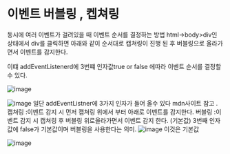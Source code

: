 # 이벤트 버블링 , 켑쳐링

동시에 여러 이벤트가 걸려있을 때 이벤트 순서를 결정하는 방법
html->body>div인 상태에서 div를 클릭하면
아래와 같이 순서대로 캡쳐링이 진행 된 후 버블링으로 올라가면서 이벤트를 감지한다. 

이떄 addEventListenerd에 3번쨰 인자값true or false 에따라 이벤트 순서를 결정할 수 있다.

![image](https://user-images.githubusercontent.com/85022962/126023549-99a61519-04bc-4f77-9826-2cddf861bd8f.png)

![image](https://user-images.githubusercontent.com/85022962/126023520-7546366f-e477-4a82-b711-e65d426f682a.png)
일단 addEventListner에 3가지 인자가 들어 올수 있다 mdn사이트 참고
.
캡쳐링 :이벤트 감지 시 먼저 캡쳐링 위에서 부터 아래로 이벤트를 감지한다.
버블링 :이벤트 감지 시 캡쳐링 후 버블링 위로올라가면서 이벤트 감지 한다.
(기본값) 3번째 인자값에 false가 기본값이며 버블링을 사용한다는 의미.
![image](https://user-images.githubusercontent.com/85022962/126023705-7d20233e-1404-4971-80b2-1cf02bb2bbf0.png)
이것은 기본값


![image](https://user-images.githubusercontent.com/85022962/126023424-160e0906-5d49-469f-b56b-80b7d3e55fe2.png)
